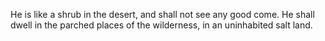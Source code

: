 He is like a shrub in the desert, and shall not see any good come. He shall dwell in the parched places of the wilderness, in an uninhabited salt land.
